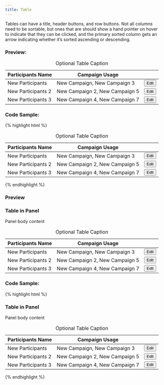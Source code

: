 ```yaml
---
title: Table
---
```


Tables can have a title, header buttons, and row buttons. Not all columns need to be sortable, but ones that are should show a hand pointer on hover to indicate that they can be clicked, and the primary sorted column gets an arrow indicating whether it’s sorted ascending or descending.

### Preview:

<table class="table table-responsive">
	<caption>Optional Table Caption</caption>
	<thead>
		<tr>
			<th>Participants Name</th>
			<th>Campaign Usage</th>
			<th></th>
		</tr>
	</thead>
	<tbody>
		<tr>
			<td>New Participants</td>
			<td>New Campaign, New Campaign 3</td>
			<td>
				<button type="button" class="btn btn-default btn-sm">
					<span class="glyphicon glyphicon-pencil" aria-hidden="true"></span> Edit
				</button>
			</td>
		</tr>
		<tr>
			<td>New Participants 2</td>
			<td>New Campaign 2, New Campaign 5</td>
			<td>
				<button type="button" class="btn btn-default btn-sm">
					<span class="glyphicon glyphicon-pencil" aria-hidden="true"></span> Edit
				</button>
			</td>
		</tr>
		<tr>
			<td>New Participants 3</td>
			<td>New Campaign 4, New Campaign 7</td>
			<td>
				<button type="button" class="btn btn-default btn-sm">
					<span class="glyphicon glyphicon-pencil" aria-hidden="true"></span> Edit
				</button>
			</td>
		</tr>
	</tbody>
</table>

### Code Sample:

{% highlight html %}
<!-- Basic Table -->
<table class="table table-responsive">
	<caption>Optional Table Caption</caption>
	<thead>
		<tr>
			<th>Participants Name</th>
			<th>Campaign Usage</th>
			<th></th>
		</tr>
	</thead>
	<tbody>
		<tr>
			<td>New Participants</td>
			<td>New Campaign, New Campaign 3</td>
			<td>
				<button type="button" class="btn btn-default btn-sm">
					<span class="glyphicon glyphicon-pencil" aria-hidden="true"></span> Edit
				</button>
			</td>
		</tr>
		<tr>
			<td>New Participants 2</td>
			<td>New Campaign 2, New Campaign 5</td>
			<td>
				<button type="button" class="btn btn-default btn-sm">
					<span class="glyphicon glyphicon-pencil" aria-hidden="true"></span> Edit
				</button>
			</td>
		</tr>
		<tr>
			<td>New Participants 3</td>
			<td>New Campaign 4, New Campaign 7</td>
			<td>
				<button type="button" class="btn btn-default btn-sm">
					<span class="glyphicon glyphicon-pencil" aria-hidden="true"></span> Edit
				</button>
			</td>
		</tr>
	</tbody>
</table>
{% endhighlight %}

### Preview

<div class="panel panel-default bh-panel">
	<div class="panel-heading">
		<h3 class="panel-title">Table in Panel</h3>
	</div>
	<div class="panel-body">
		<p>Panel body content</p>
	</div>
	<table class="table table-responsive">
		<caption>Optional Table Caption</caption>
		<thead>
			<tr>
				<th>Participants Name</th>
				<th>Campaign Usage</th>
				<th></th>
			</tr>
		</thead>
		<tbody>
			<tr>
				<td>New Participants</td>
				<td>New Campaign, New Campaign 3</td>
				<td>
					<button type="button" class="btn btn-default btn-sm">
						<span class="glyphicon glyphicon-pencil" aria-hidden="true"></span> Edit
					</button>
				</td>
			</tr>
			<tr>
				<td>New Participants 2</td>
				<td>New Campaign 2, New Campaign 5</td>
				<td>
					<button type="button" class="btn btn-default btn-sm">
						<span class="glyphicon glyphicon-pencil" aria-hidden="true"></span> Edit
					</button>
				</td>
			</tr>
			<tr>
				<td>New Participants 3</td>
				<td>New Campaign 4, New Campaign 7</td>
				<td>
					<button type="button" class="btn btn-default btn-sm">
						<span class="glyphicon glyphicon-pencil" aria-hidden="true"></span> Edit
					</button>
				</td>
			</tr>
		</tbody>
	</table>
</div>

### Code Sample:

{% highlight html %}
<!-- Table in a panel -->
<div class="panel panel-default bh-panel">
	<div class="panel-heading">
		<h3 class="panel-title">Table in Panel</h3>
	</div>
	<div class="panel-body">
		<p>Panel body content</p>
	</div>
	<table class="table table-responsive">
		<caption>Optional Table Caption</caption>
		<thead>
			<tr>
				<th>Participants Name</th>
				<th>Campaign Usage</th>
				<th></th>
			</tr>
		</thead>
		<tbody>
			<tr>
				<td>New Participants</td>
				<td>New Campaign, New Campaign 3</td>
				<td>
					<button type="button" class="btn btn-default btn-sm">
						<span class="glyphicon glyphicon-pencil" aria-hidden="true"></span> Edit
					</button>
				</td>
			</tr>
			<tr>
				<td>New Participants 2</td>
				<td>New Campaign 2, New Campaign 5</td>
				<td>
					<button type="button" class="btn btn-default btn-sm">
						<span class="glyphicon glyphicon-pencil" aria-hidden="true"></span> Edit
					</button>
				</td>
			</tr>
			<tr>
				<td>New Participants 3</td>
				<td>New Campaign 4, New Campaign 7</td>
				<td>
					<button type="button" class="btn btn-default btn-sm">
						<span class="glyphicon glyphicon-pencil" aria-hidden="true"></span> Edit
					</button>
				</td>
			</tr>
		</tbody>
	</table>
</div>
{% endhighlight %}
